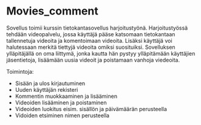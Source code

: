 # Movies_comment

Sovellus toimii kurssin tietokantasovellus harjoitustyönä. Harjoitustyössä tehdään videopalvelu, jossa käyttäjä pääse katsomaan tietokantaan tallennetuja videoita ja komentoimaan videoita. Lisäksi käyttäjä voi halutessaan merkitä tiettyjä videoita omiksi suosituiksi. Sovelluksen ylläpitäjällä on oma liittymä, jonka kautta hän pystyy ylläpitämään käyttäjien jäsentietoja, lisäämään uusia videoit ja poistamaan vanhoja viedeoita.

Toimintoja: 
- Sisään ja ulos kirjautuminen
- Uuden käyttäjän rekisteri
- Kommentin muokkaaminen ja lisääminen
- Videoiden lisääminen ja poistaminen
- Videoiden luokitus eisim. sisällön ja päivämäärän perusteella
- Vidoiden etsiminen nimen perusteella
